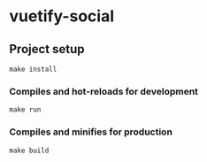 # vuetify-social

## Project setup
```
make install
```

### Compiles and hot-reloads for development
```
make run
```

### Compiles and minifies for production
```
make build
```